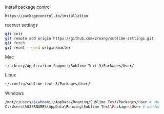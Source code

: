 install package control

```
https://packagecontrol.io/installation
```

recover settings

```BASH
git init
git remote add origin https://github.com/zrwang/sublime-settings.git
git fetch
git reset --hard origin/master
```

Mac

```BASH
~/Library/Application Support/Sublime Text 3/Packages/User/
```

Linux

```BASH
~/.config/sublime-text-3/Packages/User/
```

Windows

```BASH
/mnt/c/Users/$(whoami)/AppData/Roaming/Sublime Text/Packages/User # ubuntu subsystem component
C:\Users\%USERNAME%\AppData\Roaming\Sublime Text\Packages\User # windows directory
```
